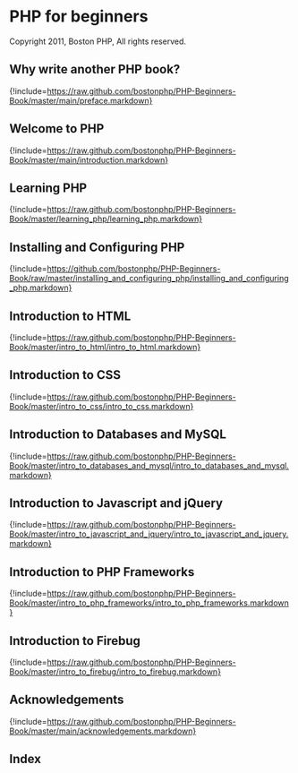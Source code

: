 # PHP for beginners
Copyright 2011, Boston PHP, All rights reserved.

## Why write another PHP book?
{!include=https://raw.github.com/bostonphp/PHP-Beginners-Book/master/main/preface.markdown}

## Welcome to PHP
{!include=https://raw.github.com/bostonphp/PHP-Beginners-Book/master/main/introduction.markdown}

## Learning PHP
{!include=https://raw.github.com/bostonphp/PHP-Beginners-Book/master/learning_php/learning_php.markdown}

## Installing and Configuring PHP
{!include=https://github.com/bostonphp/PHP-Beginners-Book/raw/master/installing_and_configuring_php/installing_and_configuring_php.markdown}

## Introduction to HTML
{!include=https://raw.github.com/bostonphp/PHP-Beginners-Book/master/intro_to_html/intro_to_html.markdown}

## Introduction to CSS
{!include=https://raw.github.com/bostonphp/PHP-Beginners-Book/master/intro_to_css/intro_to_css.markdown}

## Introduction to Databases and MySQL
{!include=https://raw.github.com/bostonphp/PHP-Beginners-Book/master/intro_to_databases_and_mysql/intro_to_databases_and_mysql.markdown}

## Introduction to Javascript and jQuery
{!include=https://raw.github.com/bostonphp/PHP-Beginners-Book/master/intro_to_javascript_and_jquery/intro_to_javascript_and_jquery.markdown}

## Introduction to PHP Frameworks
{!include=https://raw.github.com/bostonphp/PHP-Beginners-Book/master/intro_to_php_frameworks/intro_to_php_frameworks.markdown}

## Introduction to Firebug
{!include=https://raw.github.com/bostonphp/PHP-Beginners-Book/master/intro_to_firebug/intro_to_firebug.markdown}

## Acknowledgements
{!include=https://raw.github.com/bostonphp/PHP-Beginners-Book/master/main/acknowledgements.markdown}

## Index